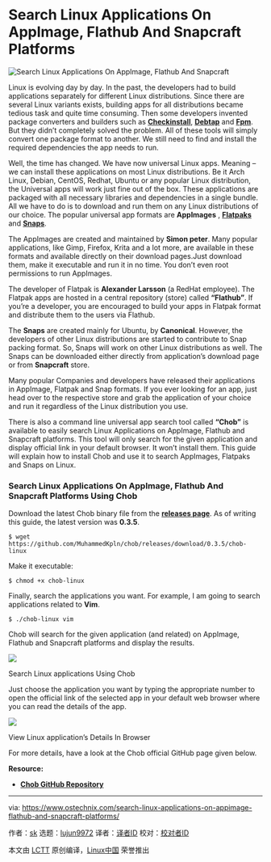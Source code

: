 [#]: collector: (lujun9972)
[#]: translator: (geekpi)
[#]: reviewer: ( )
[#]: publisher: ( )
[#]: url: ( )
[#]: subject: (Search Linux Applications On AppImage, Flathub And Snapcraft Platforms)
[#]: via: (https://www.ostechnix.com/search-linux-applications-on-appimage-flathub-and-snapcraft-platforms/)
[#]: author: (sk https://www.ostechnix.com/author/sk/)

Search Linux Applications On AppImage, Flathub And Snapcraft Platforms
======

![Search Linux Applications On AppImage, Flathub And Snapcraft][1]

Linux is evolving day by day. In the past, the developers had to build applications separately for different Linux distributions. Since there are several Linux variants exists, building apps for all distributions became tedious task and quite time consuming. Then some developers invented package converters and builders such as [**Checkinstall**][2], [**Debtap**][3] and [**Fpm**][4]. But they didn’t completely solved the problem. All of these tools will simply convert one package format to another. We still need to find and install the required dependencies the app needs to run.

Well, the time has changed. We have now universal Linux apps. Meaning – we can install these applications on most Linux distributions. Be it Arch Linux, Debian, CentOS, Redhat, Ubuntu or any popular Linux distribution, the Universal apps will work just fine out of the box. These applications are packaged with all necessary libraries and dependencies in a single bundle. All we have to do is to download and run them on any Linux distributions of our choice. The popular universal app formats are **AppImages** , [**Flatpaks**][5] and [**Snaps**][6].

The AppImages are created and maintained by **Simon peter**. Many popular applications, like Gimp, Firefox, Krita and a lot more, are available in these formats and available directly on their download pages.Just download them, make it executable and run it in no time. You don’t even root permissions to run AppImages.

The developer of Flatpak is **Alexander Larsson** (a RedHat employee). The Flatpak apps are hosted in a central repository (store) called **“Flathub”**. If you’re a developer, you are encouraged to build your apps in Flatpak format and distribute them to the users via Flathub.

The **Snaps** are created mainly for Ubuntu, by **Canonical**. However, the developers of other Linux distributions are started to contribute to Snap packing format. So, Snaps will work on other Linux distributions as well. The Snaps can be downloaded either directly from application’s download page or from **Snapcraft** store.

Many popular Companies and developers have released their applications in AppImage, Flatpak and Snap formats. If you ever looking for an app, just head over to the respective store and grab the application of your choice and run it regardless of the Linux distribution you use.

There is also a command line universal app search tool called **“Chob”** is available to easily search Linux Applications on AppImage, Flathub and Snapcraft platforms. This tool will only search for the given application and display official link in your default browser. It won’t install them. This guide will explain how to install Chob and use it to search AppImages, Flatpaks and Snaps on Linux.

### Search Linux Applications On AppImage, Flathub And Snapcraft Platforms Using Chob

Download the latest Chob binary file from the [**releases page**][7]. As of writing this guide, the latest version was **0.3.5**.

```
$ wget https://github.com/MuhammedKpln/chob/releases/download/0.3.5/chob-linux
```

Make it executable:

```
$ chmod +x chob-linux
```

Finally, search the applications you want. For example, I am going to search applications related to **Vim**.

```
$ ./chob-linux vim
```

Chob will search for the given application (and related) on AppImage, Flathub and Snapcraft platforms and display the results.

![][8]

Search Linux applications Using Chob

Just choose the application you want by typing the appropriate number to open the official link of the selected app in your default web browser where you can read the details of the app.

![][9]

View Linux application’s Details In Browser

For more details, have a look at the Chob official GitHub page given below.

**Resource:**

  * [**Chob GitHub Repository**][10]



--------------------------------------------------------------------------------

via: https://www.ostechnix.com/search-linux-applications-on-appimage-flathub-and-snapcraft-platforms/

作者：[sk][a]
选题：[lujun9972][b]
译者：[译者ID](https://github.com/译者ID)
校对：[校对者ID](https://github.com/校对者ID)

本文由 [LCTT](https://github.com/LCTT/TranslateProject) 原创编译，[Linux中国](https://linux.cn/) 荣誉推出

[a]: https://www.ostechnix.com/author/sk/
[b]: https://github.com/lujun9972
[1]: https://www.ostechnix.com/wp-content/uploads/2019/05/chob-720x340.png
[2]: https://www.ostechnix.com/build-packages-source-using-checkinstall/
[3]: https://www.ostechnix.com/convert-deb-packages-arch-linux-packages/
[4]: https://www.ostechnix.com/build-linux-packages-multiple-platforms-easily/
[5]: https://www.ostechnix.com/flatpak-new-framework-desktop-applications-linux/
[6]: https://www.ostechnix.com/introduction-ubuntus-snap-packages/
[7]: https://github.com/MuhammedKpln/chob/releases
[8]: http://www.ostechnix.com/wp-content/uploads/2019/05/Search-Linux-applications-Using-Chob.png
[9]: http://www.ostechnix.com/wp-content/uploads/2019/05/View-Linux-applications-Details.png
[10]: https://github.com/MuhammedKpln/chob
